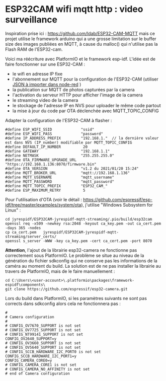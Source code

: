 # ESP32CAM wifi mqtt http : video surveillance
Inspiration prise ici : https://github.com/ldab/ESP32-CAM-MQTT
 mais ce projet utilise le framework arduino qui a une grosse limitation
 sur le buffer size des images publiées en MQTT,
 à cause du malloc() qui n'utilise pas la Flash RAM de l'ESP32-cam.

Voici ma réécriture avec PlatformIO et le framework esp-idf.
L'idée est de faire fonctionner sur une ESP32-CAM :
 - le wifi en adresse IP fixe
 - l'abonnement sur MQTT pour la configuration de l'ESP32-CAM (utiliser [JSON à importer dans node-red](for_node-red.json) )
 - la publication sur MQTT de photos capturées par la camera
 - l'activation du serveur HTTP pour afficher l'image de la camera
 - le streaming video de la camera
 - le stockage de l'adresse IP en NVS pour uploader le même code partout
 - la mise à jour du code par OTA déclenchée avec MQTT_TOPIC_CONFIG

Adapter la configuration de l'ESP32-CAM à flasher :
```
#define ESP_WIFI_SSID             "ssid"
#define ESP_WIFI_PASS             "password"
#define IP_ADDRESS_PREFIX         "192.168.1."  // la dernière valeur est dans NVS (IP_number) modifiable par MQTT_TOPIC_CONFIG
#define DEFAULT_IP_NUMBER          20
#define GATEWAY                   "192.168.1.1"
#define NETMASK                   "255.255.255.0"
#define OTA_FIRMWARE_UPGRADE_URL  "https://192.168.1.136:8070/firmware.bin" 
#define OTA_VERSION               "v1.2 du 2021/01/20 15:24"
#define MQTT_BROKER_URL           "mqtt://192.168.1.136"
#define MQTT_USERNAME             "mqtt_username"
#define MQTT_PASSWORD             "mqtt_password"
#define MQTT_TOPIC_PREFIX         "ESP32_CAM_"
#define ESP_MAXIMUM_RETRY          5
```

Pour l'utilisation d'OTA (voir le détail : https://github.com/espressif/esp-idf/tree/master/examples/system/ota), j'utilise "Windows Subsystem for Linux" :
```
cd jyrespidf/ESP32CAM-jyrespidf-mqtt-streaming/.pio/build/esp32cam
openssl req -x509 -newkey rsa:2048 -keyout ca_key.pem -out ca_cert.pem -days 365 -nodes
cp ca_cert.pem   jyrespidf/ESP32CAM-jyrespidf-mqtt-streaming/server_certs/
openssl s_server -WWW -key ca_key.pem -cert ca_cert.pem -port 8070
```

**Attention**, l'ajout de la librairie esp32-camera ne fonctionne pas correctement sous PlatformIO.
Le problème se situe au niveau de la génération du fichier sdkconfig qui ne conserve pas les informations
de la caméra au moment du build.
La solution est de ne pas installer la librairie au travers de PlatformIO, mais de le faire manuellement :

```
cd C:\Users\<user-account>\.platformio\packages\framework-espidf\components\
git clone https://github.com/espressif/esp32-camera.git
```

Lors du build dans PlatformIO, si les paramètres suivants ne sont pas corrects dans sdkconfig alors cela ne fonctionnera pas :
```
#
# Camera configuration
#
# CONFIG_OV7670_SUPPORT is not set
# CONFIG_OV7725_SUPPORT is not set
# CONFIG_NT99141_SUPPORT is not set
CONFIG_OV2640_SUPPORT=y
# CONFIG_OV3660_SUPPORT is not set
# CONFIG_OV5640_SUPPORT is not set
# CONFIG_SCCB_HARDWARE_I2C_PORT0 is not set
CONFIG_SCCB_HARDWARE_I2C_PORT1=y
CONFIG_CAMERA_CORE0=y
# CONFIG_CAMERA_CORE1 is not set
# CONFIG_CAMERA_NO_AFFINITY is not set
# end of Camera configuration
```

